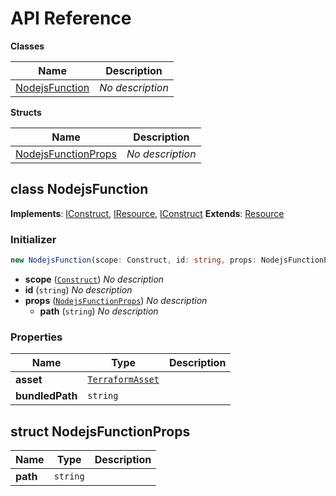 # API Reference

**Classes**

Name|Description
----|-----------
[NodejsFunction](#cdktf-nodejs-function-nodejsfunction)|*No description*


**Structs**

Name|Description
----|-----------
[NodejsFunctionProps](#cdktf-nodejs-function-nodejsfunctionprops)|*No description*



## class NodejsFunction  <a id="cdktf-nodejs-function-nodejsfunction"></a>



__Implements__: [IConstruct](#constructs-iconstruct), [IResource](#cdktf-iresource), [IConstruct](#constructs-iconstruct)
__Extends__: [Resource](#cdktf-resource)

### Initializer




```ts
new NodejsFunction(scope: Construct, id: string, props: NodejsFunctionProps)
```

* **scope** (<code>[Construct](#constructs-construct)</code>)  *No description*
* **id** (<code>string</code>)  *No description*
* **props** (<code>[NodejsFunctionProps](#cdktf-nodejs-function-nodejsfunctionprops)</code>)  *No description*
  * **path** (<code>string</code>)  *No description* 



### Properties


Name | Type | Description 
-----|------|-------------
**asset** | <code>[TerraformAsset](#cdktf-terraformasset)</code> | <span></span>
**bundledPath** | <code>string</code> | <span></span>



## struct NodejsFunctionProps  <a id="cdktf-nodejs-function-nodejsfunctionprops"></a>






Name | Type | Description 
-----|------|-------------
**path** | <code>string</code> | <span></span>



